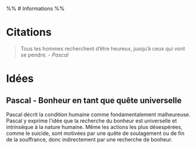%% # Informations %%

# Citations

> Tous les hommes recherchent d’être heureux, jusqu’à ceux qui vont se pendre. - _Pascal_

# Idées

## Pascal - Bonheur en tant que quête universelle

Pascal décrit la condition humaine comme fondamentalement malheureuse. Pascal y exprime l'idée que la recherche du bonheur est universelle et intrinsèque à la nature humaine. Même les actions les plus désespérées, comme le suicide, sont motivées par une quête de soulagement ou de fin de la souffrance, donc indirectement par une recherche de bonheur​.
